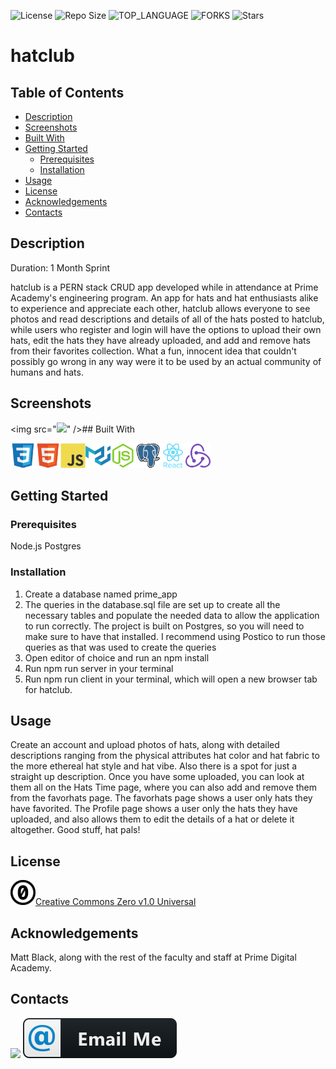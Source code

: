 ![License](https://img.shields.io/github/license/AdamIverson/https://github.com/AdamIverson/prime-solo-project-2021.svg?style=for-the-badge) ![Repo Size](https://img.shields.io/github/languages/code-size/AdamIverson/https://github.com/AdamIverson/prime-solo-project-2021.svg?style=for-the-badge) ![TOP_LANGUAGE](https://img.shields.io/github/languages/top/AdamIverson/https://github.com/AdamIverson/prime-solo-project-2021.svg?style=for-the-badge) ![FORKS](https://img.shields.io/github/forks/AdamIverson/https://github.com/AdamIverson/prime-solo-project-2021.svg?style=for-the-badge&social) ![Stars](https://img.shields.io/github/stars/AdamIverson/https://github.com/AdamIverson/prime-solo-project-2021.svg?style=for-the-badge)
    
# hatclub

## Table of Contents

- [Description](#description)
- [Screenshots](#screenshots)
- [Built With](#built-with)
- [Getting Started](#getting-started)
  - [Prerequisites](#prerequisites)
  - [Installation](#installation)
- [Usage](#usage)
- [License](#license)
- [Acknowledgements](#acknowledgements)
- [Contacts](#contacts)

## Description

Duration: 1 Month Sprint

hatclub is a PERN stack CRUD app developed while in attendance at Prime Academy's engineering program. An app for hats and hat enthusiasts alike to experience and appreciate each other, hatclub allows everyone to see photos and read descriptions and details of all of the hats posted to hatclub, while users who register and login will have the options to upload their own hats, edit the hats they have already uploaded, and add and remove hats from their favorites collection. What a fun, innocent idea that couldn't possibly go wrong in any way were it to be used by an actual community of humans and hats.

## Screenshots

<img src="<img src="/Users/adamiverson/Desktop/Screen Shot 2022-01-17 at 3.25.33 PM.png" />" />## Built With

<a href="https://developer.mozilla.org/en-US/docs/Web/CSS"><img src="https://raw.githubusercontent.com/devicons/devicon/master/icons/css3/css3-original.svg" height="40px" width="40px" /></a><a href="https://developer.mozilla.org/en-US/docs/Web/HTML"><img src="https://raw.githubusercontent.com/devicons/devicon/master/icons/html5/html5-original.svg" height="40px" width="40px" /></a><a href="https://developer.mozilla.org/en-US/docs/Web/JavaScript"><img src="https://raw.githubusercontent.com/devicons/devicon/master/icons/javascript/javascript-original.svg" height="40px" width="40px" /></a><a href="https://material-ui.com/"><img src="https://raw.githubusercontent.com/devicons/devicon/master/icons/materialui/materialui-original.svg" height="40px" width="40px" /></a><a href="https://nodejs.org/en/"><img src="https://raw.githubusercontent.com/devicons/devicon/master/icons/nodejs/nodejs-original.svg" height="40px" width="40px" /></a><a href="https://www.postgresql.org/"><img src="https://raw.githubusercontent.com/devicons/devicon/master/icons/postgresql/postgresql-original.svg" height="40px" width="40px" /></a><a href="https://reactjs.org/"><img src="https://raw.githubusercontent.com/devicons/devicon/master/icons/react/react-original-wordmark.svg" height="40px" width="40px" /></a><a href="https://redux.js.org/"><img src="https://raw.githubusercontent.com/devicons/devicon/master/icons/redux/redux-original.svg" height="40px" width="40px" /></a>

## Getting Started



### Prerequisites

Node.js
Postgres

### Installation

1. Create a database named prime_app
2. The queries in the database.sql file are set up to create all the necessary tables and populate the needed data to allow the application to run correctly. The project is built on Postgres, so you will need to make sure to have that installed. I recommend using Postico to run those queries as that was used to create the queries
3. Open editor of choice and run an npm install
4. Run npm run server in your terminal
5. Run npm run client in your terminal, which will open a new browser tab for hatclub.

## Usage

Create an account and upload photos of hats, along with detailed descriptions ranging from the physical attributes hat color and hat fabric to the more ethereal hat style and hat vibe. Also there is a spot for just a straight up description. Once you have some uploaded, you can look at them all on the Hats Time page, where you can also add and remove them from the favorhats page. The favorhats page shows a user only hats they have favorited. The Profile page shows a user only the hats they have uploaded, and also allows them to edit the details of a hat or delete it altogether. Good stuff, hat pals!


## License

<a href="https://creativecommons.org/publicdomain/zero/1.0/"><img src="https://raw.githubusercontent.com/johnturner4004/readme-generator/master/src/components/assets/images/cczero.svg" height=40 />Creative Commons Zero v1.0 Universal</a>

## Acknowledgements

Matt Black, along with the rest of the faculty and staff at Prime Digital Academy.

## Contacts

<a href="https://www.linkedin.com/in/Adam Iverson"><img src="https://img.shields.io/badge/LinkedIn-0077B5?style=for-the-badge&logo=linkedin&logoColor=white" /></a>  <a href="mailto:aciverso@gmail.com"><img src=https://raw.githubusercontent.com/johnturner4004/readme-generator/master/src/components/assets/images/email_me_button_icon_151852.svg /></a>
